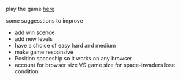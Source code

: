 play the game <a href="https://replit.com/@DarshGupta3/SpaceInvaders?v=1">here</a>

some suggesstions to improve 
- add win scence
- add new levels 
- have a choice of easy hard and medium 
- make game responsive 
- Position spaceship so it works on any browser 
- account for browser size VS game size for space-invaders lose condition

